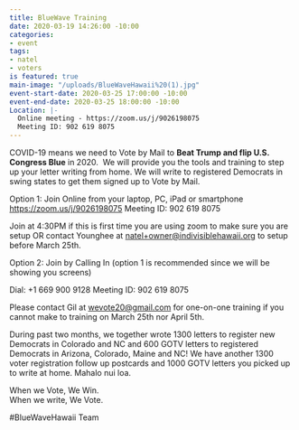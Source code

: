 ```yaml
---
title: BlueWave Training
date: 2020-03-19 14:26:00 -10:00
categories:
- event
tags:
- natel
- voters
is featured: true
main-image: "/uploads/BlueWaveHawaii%20(1).jpg"
event-start-date: 2020-03-25 17:00:00 -10:00
event-end-date: 2020-03-25 18:00:00 -10:00
Location: |-
  Online meeting - https://zoom.us/j/9026198075
  Meeting ID: 902 619 8075
---
```


COVID-19 means we need to Vote by Mail to **Beat Trump and flip U.S. Congress Blue** in 2020.  We will provide you the tools and training to step up your letter writing from home. We will write to registered Democrats in swing states to get them signed up to Vote by Mail.  

Option 1: Join Online from your laptop, PC, iPad or smartphone 
https://zoom.us/j/9026198075
Meeting ID: 902 619 8075

Join at 4:30PM if this is first time you are using zoom to make sure you are setup OR contact Younghee at natel+owner@indivisiblehawaii.org to setup before March 25th.  

Option 2: Join by Calling In (option 1 is recommended since we will be showing you screens)

Dial: +1 669 900 9128 
Meeting ID: 902 619 8075

Please contact Gil at wevote20@gmail.com for one-on-one training if you cannot make to training on March 25th nor April 5th.

During past two months, we together wrote 1300 letters to register new Democrats in Colorado and NC and 600 GOTV letters to registered Democrats in Arizona, Colorado, Maine and NC!  We have another 1300 voter registration follow up postcards and 1000 GOTV letters you picked up to write at home.  Mahalo nui loa.

When we Vote, We Win.  
When we write, We Vote. 

#BlueWaveHawaii Team

